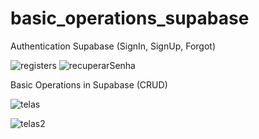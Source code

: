 # basic_operations_supabase

Authentication Supabase (SignIn, SignUp, Forgot)

![registers](https://github.com/andreyquadros/App-CRUD-Supabase/assets/105085242/f08ef9ed-b8e2-44a3-9c0e-a57a762aa0bf)
![recuperarSenha](https://github.com/andreyquadros/App-CRUD-Supabase/assets/105085242/657d868f-e50d-42d1-aa48-30251a352632)



Basic Operations in Supabase (CRUD)

![telas](https://github.com/andreyquadros/App-CRUD-Supabase/assets/105085242/399d7e1d-2c9f-4164-a386-5ae32f70d1a5)

![telas2](https://github.com/andreyquadros/App-CRUD-Supabase/assets/105085242/b18d90b1-22da-4697-bc2b-93b20adffd65)
